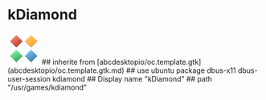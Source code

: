 # kDiamond
<img src='icons/kdiamond.svg' height='64px' width='64px'>
## inherite from
[abcdesktopio/oc.template.gtk](abcdesktopio/oc.template.gtk.md)
## use ubuntu package
dbus-x11 dbus-user-session kdiamond
## Display name
"kDiamond"
## path
"/usr/games/kdiamond"
